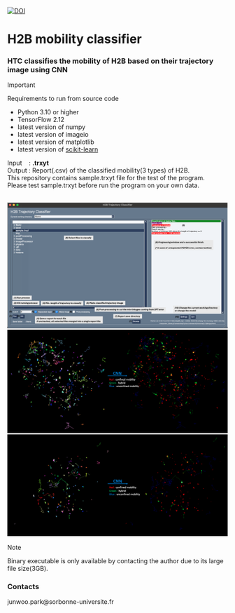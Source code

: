 [![DOI](https://zenodo.org/badge/DOI/10.5281/zenodo.13334707.svg)](https://doi.org/10.5281/zenodo.13334707)
# H2B mobility classifier
<h3>HTC classifies the mobility of H2B based on their trajectory image using CNN</h3> 

> [!IMPORTANT]  
> Requirements to run from source code </br>
> - Python 3.10 or higher
> - TensorFlow 2.12
> - latest version of numpy
> - latest version of imageio
> - latest version of matplotlib
> - latest version of [scikit-learn](https://scikit-learn.org/stable/)


Input &nbsp;&nbsp; : <b>.trxyt</b><br>
Output : Report(.csv) of the classified mobility(3 types) of H2B.<br>
This repository contains sample.trxyt file for the test of the program.<br>
Please test sample.trxyt before run the program on your own data.
<br>
<br>

![](https://github.com/JunwooParkSaribu/HTC/blob/main/img/h2binterface_image.png)
![](https://github.com/JunwooParkSaribu/HTC/blob/main/img/cell8_image.png)
![](https://github.com/JunwooParkSaribu/HTC/blob/main/img/cell9_image.png)


> [!NOTE]  
> Binary executable is only available by contacting the author due to its large file size(3GB). </br>

<h3> Contacts </h3>
junwoo.park@sorbonne-universite.fr<br>
